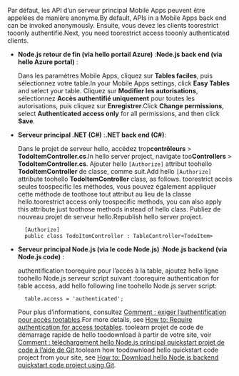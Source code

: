 
<span data-ttu-id="7bb78-101">Par défaut, les API d’un serveur principal Mobile Apps peuvent être appelées de manière anonyme.</span><span class="sxs-lookup"><span data-stu-id="7bb78-101">By default, APIs in a Mobile Apps back end can be invoked anonymously.</span></span> <span data-ttu-id="7bb78-102">Ensuite, vous devez les clients toorestrict tooonly authentifié.</span><span class="sxs-lookup"><span data-stu-id="7bb78-102">Next, you need toorestrict access tooonly authenticated clients.</span></span>  

* <span data-ttu-id="7bb78-103">**Node.js retour de fin (via hello portail Azure)** :</span><span class="sxs-lookup"><span data-stu-id="7bb78-103">**Node.js back end (via hello Azure portal)** :</span></span>  

    <span data-ttu-id="7bb78-104">Dans les paramètres Mobile Apps, cliquez sur **Tables faciles**, puis sélectionnez votre table.</span><span class="sxs-lookup"><span data-stu-id="7bb78-104">In your Mobile Apps settings, click **Easy Tables** and select your table.</span></span> <span data-ttu-id="7bb78-105">Cliquez sur **Modifier les autorisations**, sélectionnez **Accès authentifié uniquement** pour toutes les autorisations, puis cliquez sur **Enregistrer**.</span><span class="sxs-lookup"><span data-stu-id="7bb78-105">Click **Change permissions**, select **Authenticated access only** for all permissions, and then click **Save**.</span></span>
* <span data-ttu-id="7bb78-106">**Serveur principal .NET (C#)** :</span><span class="sxs-lookup"><span data-stu-id="7bb78-106">**.NET back end (C#)**:</span></span>  

    <span data-ttu-id="7bb78-107">Dans le projet de serveur hello, accédez trop**contrôleurs** > **TodoItemController.cs**.</span><span class="sxs-lookup"><span data-stu-id="7bb78-107">In hello server project, navigate too**Controllers** > **TodoItemController.cs**.</span></span> <span data-ttu-id="7bb78-108">Ajouter hello `[Authorize]` attribut toohello **TodoItemController** de classe, comme suit.</span><span class="sxs-lookup"><span data-stu-id="7bb78-108">Add hello `[Authorize]` attribute toohello **TodoItemController** class, as follows.</span></span> <span data-ttu-id="7bb78-109">toorestrict accès seules toospecific les méthodes, vous pouvez également appliquer cette méthode de toothose tout attribut au lieu de la classe hello.</span><span class="sxs-lookup"><span data-stu-id="7bb78-109">toorestrict access only toospecific methods, you can also apply this attribute just toothose methods instead of hello class.</span></span> <span data-ttu-id="7bb78-110">Publiez de nouveau projet de serveur hello.</span><span class="sxs-lookup"><span data-stu-id="7bb78-110">Republish hello server project.</span></span>

        [Authorize]
        public class TodoItemController : TableController<TodoItem>

* <span data-ttu-id="7bb78-111">**Serveur principal Node.js (via le code Node.js)** :</span><span class="sxs-lookup"><span data-stu-id="7bb78-111">**Node.js backend (via Node.js code)** :</span></span>  

    <span data-ttu-id="7bb78-112">authentification toorequire pour l’accès à la table, ajoutez hello ligne toohello Node.js serveur script suivant :</span><span class="sxs-lookup"><span data-stu-id="7bb78-112">toorequire authentication for table access, add hello following line toohello Node.js server script:</span></span>

        table.access = 'authenticated';

    <span data-ttu-id="7bb78-113">Pour plus d’informations, consultez [Comment : exiger l’authentification pour accès tootables](../articles/app-service-mobile/app-service-mobile-node-backend-how-to-use-server-sdk.md#howto-tables-auth).</span><span class="sxs-lookup"><span data-stu-id="7bb78-113">For more details, see [How to: Require authentication for access tootables](../articles/app-service-mobile/app-service-mobile-node-backend-how-to-use-server-sdk.md#howto-tables-auth).</span></span> <span data-ttu-id="7bb78-114">toolearn projet de code de démarrage rapide de hello toodownload à partir de votre site, voir [Comment : téléchargement hello Node.js principal quickstart projet de code à l’aide de Git](../articles/app-service-mobile/app-service-mobile-node-backend-how-to-use-server-sdk.md#download-quickstart).</span><span class="sxs-lookup"><span data-stu-id="7bb78-114">toolearn how toodownload hello quickstart code project from your site, see [How to: Download hello Node.js backend quickstart code project using Git](../articles/app-service-mobile/app-service-mobile-node-backend-how-to-use-server-sdk.md#download-quickstart).</span></span>
